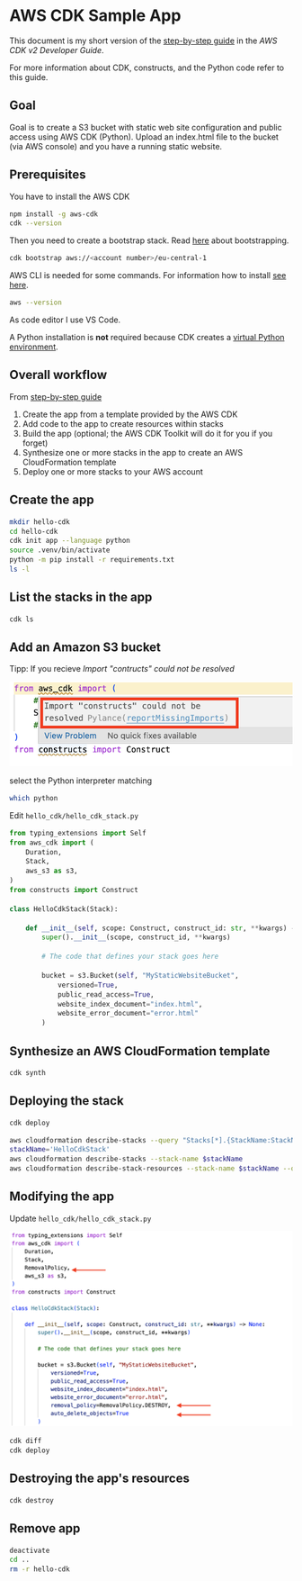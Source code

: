 # AWS CDK Sample App

[docs]:https://docs.aws.amazon.com/cdk/v2/guide/hello_world.html

This document is my short version of the [step-by-step guide][docs] in the *AWS CDK v2 Developer Guide*.

For more information about CDK, constructs, and the Python code refer to this guide.

## Goal

Goal is to create a S3 bucket with static web site configuration and public access using AWS CDK (Python). Upload an index.html file to the bucket (via AWS console) and you have a running static website.


## Prerequisites


You have to install the AWS CDK

````bash
npm install -g aws-cdk
cdk --version
````

Then you need to create a bootstrap stack. Read [here](https://docs.aws.amazon.com/cdk/v2/guide/bootstrapping.html) about bootstrapping.
````bash
cdk bootstrap aws://<account number>/eu-central-1
````

AWS CLI is needed for some commands. For information how to install [see here](https://docs.aws.amazon.com/cli/latest/userguide/getting-started-install.html).

````bash
aws --version
````

As code editor I use VS Code.

A Python installation is **not** required because CDK creates a [virtual Python environment](https://docs.python.org/3/tutorial/venv.html).

## Overall workflow

From [step-by-step guide][docs]

1. Create the app from a template provided by the AWS CDK
2. Add code to the app to create resources within stacks
3. Build the app (optional; the AWS CDK Toolkit will do it for you if you forget)
4. Synthesize one or more stacks in the app to create an AWS CloudFormation template
5. Deploy one or more stacks to your AWS account


## Create the app 

````bash
mkdir hello-cdk
cd hello-cdk
cdk init app --language python
source .venv/bin/activate
python -m pip install -r requirements.txt
ls -l
````

## List the stacks in the app

````bash
cdk ls
````

## Add an Amazon S3 bucket

Tipp: If you recieve *Import "contructs" could not be resolved* 

<img src="img/python_error.png" alt="python error" width="600"/>

select the Python interpreter matching

````bash
which python
````

Edit `hello_cdk/hello_cdk_stack.py`

````python
from typing_extensions import Self
from aws_cdk import (
    Duration,
    Stack,
    aws_s3 as s3,
)
from constructs import Construct

class HelloCdkStack(Stack):

    def __init__(self, scope: Construct, construct_id: str, **kwargs) -> None:
        super().__init__(scope, construct_id, **kwargs)

        # The code that defines your stack goes here

        bucket = s3.Bucket(self, "MyStaticWebsiteBucket",
            versioned=True,
            public_read_access=True,
            website_index_document="index.html",
            website_error_document="error.html"
        )
````

## Synthesize an AWS CloudFormation template

````bash
cdk synth
````

## Deploying the stack

````bash
cdk deploy
````

````bash
aws cloudformation describe-stacks --query "Stacks[*].{StackName:StackName,StackStatus:StackStatus}" --output table
stackName='HelloCdkStack'
aws cloudformation describe-stacks --stack-name $stackName
aws cloudformation describe-stack-resources --stack-name $stackName --query "sort_by(StackResources[*].{LogicalResourceId:LogicalResourceId,ResourceType:ResourceType,ResourceStatus:ResourceStatus}, &ResourceType)" --output table
````

## Modifying the app

Update `hello_cdk/hello_cdk_stack.py`

<img src="img/update_code.png" alt="update code" width="800"/>


````bash
cdk diff
cdk deploy
````

## Destroying the app's resources

````bash
cdk destroy
````

## Remove app

````bash
deactivate
cd ..
rm -r hello-cdk
````